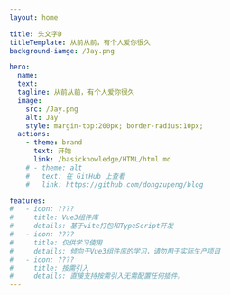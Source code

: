 ```yaml
---
layout: home

title: 头文字D
titleTemplate: 从前从前，有个人爱你很久
background-iamge: /Jay.png

hero:
  name: 
  text: 
  tagline: 从前从前，有个人爱你很久
  image:
    src: /Jay.png
    alt: Jay
    style: margin-top:200px; border-radius:10px;
  actions:
    - theme: brand
      text: 开始
      link: /basicknowledge/HTML/html.md
    # - theme: alt
    #   text: 在 GitHub 上查看
    #   link: https://github.com/dongzupeng/blog

features:
#   - icon: ????
#     title: Vue3组件库
#     details: 基于vite打包和TypeScript开发
#   - icon: ????
#     title: 仅供学习使用
#     details: 倾向于Vue3组件库的学习，请勿用于实际生产项目
#   - icon: ????️
#     title: 按需引入
#     details: 直接支持按需引入无需配置任何插件。
---
```

<!-- ​<audio id="audio" controls preload="true" autoplay="true" loop>
      <source id="mp3" src="/周杰伦-晴天.mp3">
</audio>

<style>
   #audio {
    position:fixed;
    bottom:250px;
    right:10px;
   }
</style> -->



